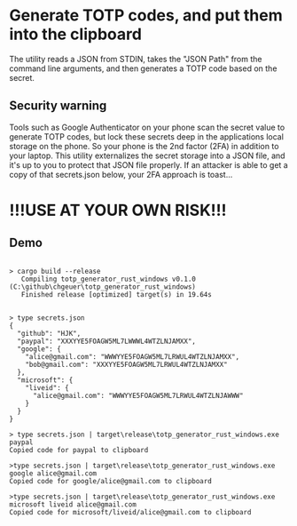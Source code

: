 # Generate TOTP codes, and put them into the clipboard

The utility reads a JSON from STDIN, takes the "JSON Path" from the command line arguments, and then generates a TOTP code based on the secret. 

## Security warning

Tools such as Google Authenticator on your phone scan the secret value to generate TOTP codes, but lock these secrets deep in the applications local storage on the phone. So your phone is the 2nd factor (2FA) in addition to your laptop. This utility externalizes the secret storage into a JSON file, and it's up to you to protect that JSON file properly. If an attacker is able to get a copy of that secrets.json below, your 2FA approach is toast...

# !!!USE AT YOUR OWN RISK!!!

## Demo

```msdos

> cargo build --release
   Compiling totp_generator_rust_windows v0.1.0 (C:\github\chgeuer\totp_generator_rust_windows)
   Finished release [optimized] target(s) in 19.64s  


> type secrets.json
{
  "github": "HJK",
  "paypal": "XXXYYE5FOAGW5ML7LWWWL4WTZLNJAMXX",
  "google": {
    "alice@gmail.com": "WWWYYE5FOAGW5ML7LRWUL4WTZLNJAMXX",
    "bob@gmail.com": "XXXYYE5FOAGW5ML7LRWUL4WTZLNJAMXX"
  },
  "microsoft": {
    "liveid": {
      "alice@gmail.com": "WWWYYE5FOAGW5ML7LRWUL4WTZLNJAWWW"
    }
  }
}

> type secrets.json | target\release\totp_generator_rust_windows.exe paypal
Copied code for paypal to clipboard

>type secrets.json | target\release\totp_generator_rust_windows.exe google alice@gmail.com
Copied code for google/alice@gmail.com to clipboard

>type secrets.json | target\release\totp_generator_rust_windows.exe microsoft liveid alice@gmail.com
Copied code for microsoft/liveid/alice@gmail.com to clipboard
```
